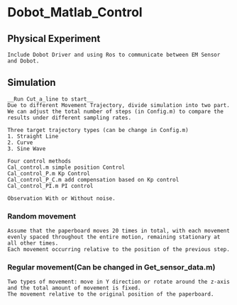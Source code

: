 # Dobot_Matlab_Control

## Physical Experiment
    Include Dobot Driver and using Ros to communicate between EM Sensor and Dobot.

## Simulation
    __Run Cut_a_line to start__
    Due to different Movement Trajectory, divide simulation into two part. 
    We can adjust the total number of steps (in Config.m) to compare the results under different sampling rates.

    Three target trajectory types (can be change in Config.m)
    1. Straight Line
    2. Curve
    3. Sine Wave

    Four control methods
    Cal_control.m simple position Control
    Cal_control_P.m Kp Control
    Cal_control_P_C.m add compensation based on Kp control
    Cal_control_PI.m PI control

    Observation With or Without noise.

    


### Random movement
    Assume that the paperboard moves 20 times in total, with each movement evenly spaced throughout the entire motion, remaining stationary at all other times.
    Each movement occurring relative to the position of the previous step.

### Regular movement(Can be changed in Get_sensor_data.m)
    Two types of movement: move in Y direction or rotate around the z-axis and the total amount of movement is fixed.
    The movement relative to the original position of the paperboard.
